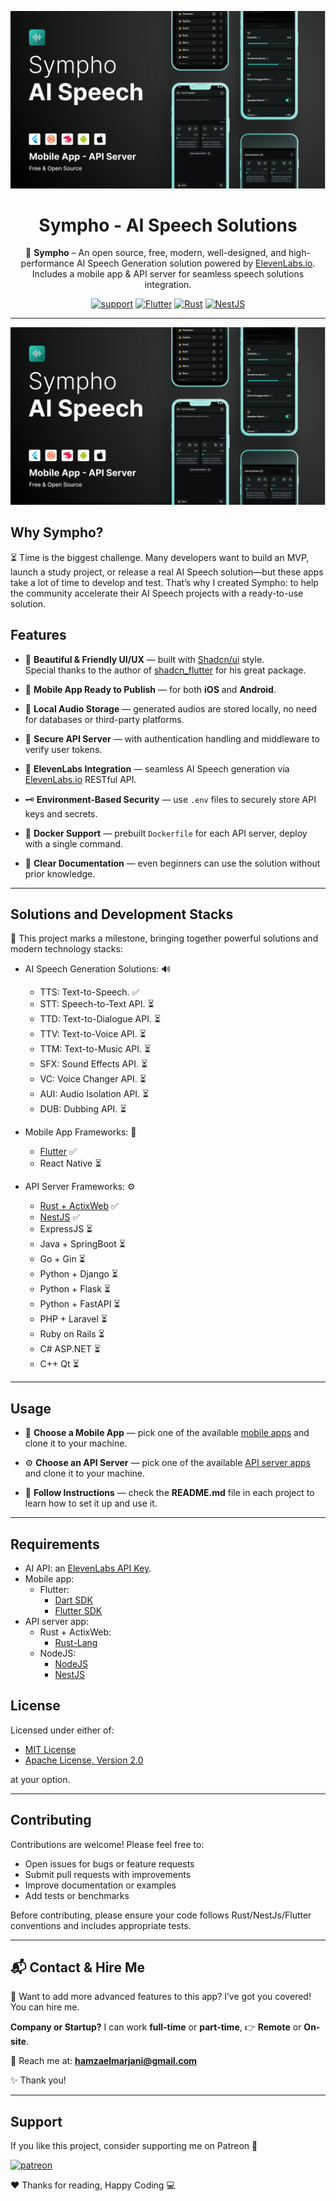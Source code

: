 <div align="center">

![Sympho-Logo](https://github.com/hamzaelmarjani/sympho/blob/240e4ab9697f17d08bd61197e9e6a7385984ee29/assets/feature-cover.jpg?raw=true)

# Sympho - AI Speech Solutions

🎵 **Sympho** – An open source, free, modern, well-designed, and high-performance AI Speech Generation solution powered by
[ElevenLabs.io](https://elevenlabs.io/). Includes a mobile app & API server for seamless speech solutions integration.

[![support](https://img.shields.io/badge/Support-Open_Source-black?style=for-the-badge&logo=Patreon&logoColor=white)](https://www.patreon.com/elmarjanihamza/gift)
[![Flutter](https://img.shields.io/badge/Flutter-Repo-blue?style=for-the-badge&logo=flutter&logoColor=white)](https://github.com/hamzaelmarjani/sympho/tree/master/App/sympho-mobile-app-flutter)
[![Rust](https://img.shields.io/badge/Rust-Repo-orange?style=for-the-badge&logo=Rust&logoColor=white)](https://github.com/hamzaelmarjani/sympho/tree/master/API/sympho-api-rust)
[![NestJS](https://img.shields.io/badge/NestJS-Repo-red?style=for-the-badge&logo=NestJS&logoColor=white)](https://github.com/hamzaelmarjani/sympho/tree/master/API/sympho-api-nestjs)

</div>

---

![Sympho Feature Cover](https://github.com/hamzaelmarjani/sympho/blob/ae90bc0daa915fb653eceb615f174103384d2b6e/assets/feature-cover.jpg?raw=true)

## Why Sympho?

⏳ Time is the biggest challenge. Many developers want to build an MVP, launch a study project, or release a real AI
Speech solution—but these apps take a lot of time to develop and test. That’s why I created Sympho: to help the
community accelerate their AI Speech projects with a ready-to-use solution.

## Features

- 🎨 **Beautiful & Friendly UI/UX** — built with [Shadcn/ui](https://ui.shadcn.com/) style.  
  Special thanks to the author of [shadcn_flutter](https://pub.dev/packages/shadcn_flutter) for his great package.

- 📱 **Mobile App Ready to Publish** — for both **iOS** and **Android**.

- 🎵 **Local Audio Storage** — generated audios are stored locally, no need for databases or third-party platforms.

- 🔐 **Secure API Server** — with authentication handling and middleware to verify user tokens.

- 🤖 **ElevenLabs Integration** — seamless AI Speech generation
  via [ElevenLabs.io](https://elevenlabs.io/docs/api-reference/introduction) RESTful API.

- 🗝️ **Environment-Based Security** — use `.env` files to securely store API keys and secrets.

- 🐳 **Docker Support** — prebuilt `Dockerfile` for each API server, deploy with a single command.

- 📖 **Clear Documentation** — even beginners can use the solution without prior knowledge.

---

## Solutions and Development Stacks

🚀 This project marks a milestone, bringing together powerful solutions and modern technology stacks:

- AI Speech Generation Solutions: 🔊

  - TTS: Text-to-Speech. ✅
  - STT: Speech-to-Text API. ⏳
  - TTD: Text-to-Dialogue API. ⏳
  - TTV: Text-to-Voice API. ⏳
  - TTM: Text-to-Music API. ⏳
  - SFX: Sound Effects API. ⏳
  - VC: Voice Changer API. ⏳
  - AUI: Audio Isolation API. ⏳
  - DUB: Dubbing API. ⏳

- Mobile App Frameworks: 📱

  - [Flutter](https://github.com/hamzaelmarjani/sympho/tree/master/App/sympho-mobile-app-flutter) ✅
  - React Native ⏳

- API Server Frameworks: ⚙️
  - [Rust + ActixWeb](https://github.com/hamzaelmarjani/sympho/tree/master/API/sympho-api-rust) ✅
  - [NestJS](https://github.com/hamzaelmarjani/sympho/tree/master/API/sympho-api-nestjs) ✅
  - ExpressJS ⏳
  - Java + SpringBoot ⏳
  - Go + Gin ⏳
  - Python + Django ⏳
  - Python + Flask ⏳
  - Python + FastAPI ⏳
  - PHP + Laravel ⏳
  - Ruby on Rails ⏳
  - C# ASP.NET ⏳
  - C++ Qt ⏳

---

## Usage

- 📲 **Choose a Mobile App** — pick one of the available [mobile apps](https://github.com/hamzaelmarjani/sympho/tree/master/App) and clone it to your machine.

- ⚙️ **Choose an API Server** — pick one of the available [API server apps](https://github.com/hamzaelmarjani/sympho/tree/master/API) and clone it to your machine.

- 📖 **Follow Instructions** — check the **README.md** file in each project to learn how to set it up and use it.

---

## Requirements

- AI API: an [ElevenLabs API Key](https://elevenlabs.io/app/developers/api-keys).
- Mobile app:
  - Flutter:
    - [Dart SDK](https://dart.dev/get-dart)
    - [Flutter SDK](https://docs.flutter.dev/get-started/install)
- API server app:
  - Rust + ActixWeb:
    - [Rust-Lang](https://www.rust-lang.org/learn/get-started)
  - NodeJS:
    - [NodeJS](https://nodejs.org/en)
    - [NestJS](https://nestjs.com/)

## License

Licensed under either of:

- [MIT License](LICENSE-MIT)
- [Apache License, Version 2.0](LICENSE-APACHE)

at your option.

---

## Contributing

Contributions are welcome! Please feel free to:

- Open issues for bugs or feature requests
- Submit pull requests with improvements
- Improve documentation or examples
- Add tests or benchmarks

Before contributing, please ensure your code follows Rust/NestJs/Flutter conventions and includes appropriate tests.

---

## 📬 Contact & Hire Me

🚀 Want to add more advanced features to this app? I’ve got you covered! You can hire me.

**Company or Startup?** I can work **full-time** or **part-time**, 👉 **Remote** or **On-site**.

💌 Reach me at: **hamzaelmarjani@gmail.com**

✨ Thank you!

---

## Support

If you like this project, consider supporting me on Patreon 💖

[![patreon](https://img.shields.io/badge/Support-Open_Source-black?style=for-the-badge&logo=Patreon&logoColor=white)](https://www.patreon.com/elmarjanihamza/gift)

❤️ Thanks for reading, Happy Coding 💻
